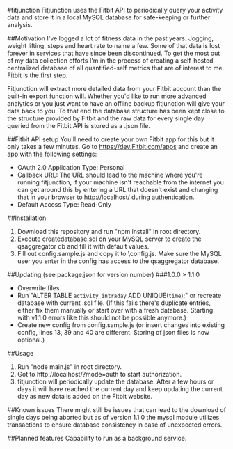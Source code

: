 #fitjunction
Fitjunction uses the Fitbit API to periodically query your activity data and store it in a local MySQL database for safe-keeping or further analysis.

##Motivation
I've logged a lot of fitness data in the past years. Jogging, weight lifting, steps and heart rate to name a few. Some of that data is lost forever in services that have since been discontinued. To get the most out of my data collection efforts I'm in the process of creating a self-hosted centralized database of all quantified-self metrics that are of interest to me. Fitbit is the first step.

Fitjunction will extract more detailed data from your Fitbit account than the built-in export function will. Whether you'd like to run more advanced analytics or you just want to have an offline backup fitjunction will give your data back to you. To that end the database structure has been kept close to the structure provided by Fitbit and the raw data for every single day queried from the Fitbit API is stored as a .json file.

##Fitbit API setup
You'll need to create your own Fitbit app for this but it only takes a few minutes. Go to https://dev.Fitbit.com/apps and create an app with the following settings:
  * OAuth 2.0 Application Type: Personal
  * Callback URL: The URL should lead to the machine where you're running fitjunction, if your machine isn't reachable from the internet you can get around this by entering a URL that doesn't exist and changing that in your browser to http://localhost/ during authentication.
  * Default Access Type: Read-Only

##Installation
1. Download this repository and run "npm install" in root directory.
1. Execute createdatabase.sql on your MySQL server to create the qsaggregator db and fill it with default values.
2. Fill out config.sample.js and copy it to <fitjunction-root-directory>\\config.js. Make sure the MySQL user you enter in the config has access to the qsaggregator database.

##Updating
(see package.json for version number)
###1.0.0 > 1.1.0
  * Overwrite files
  * Run "ALTER TABLE `activity_intraday` ADD UNIQUE(`time`);" or recreate database with current .sql file. (If this fails there's duplicate entries, either fix them manually or start over with a fresh database. Starting with v1.1.0 errors like this should not be possible anymore.)
  * Create new config from config.sample.js (or insert changes into existing config, lines 13, 39 and 40 are different. Storing of json files is now optional.)

##Usage
1. Run "node main.js" in root directory.
2. Got to http://localhost/?mode=auth to start authorization.
3. fitjunction will periodically update the database. After a few hours or days it will have reached the current day and keep updating the current day as new data is added on the Fitbit website.

##Known issues
There might still be issues that can lead to the download of single days being aborted but as of version 1.1.0 the mysql module utilizes transactions to ensure database consistency in case of unexpected errors.

##Planned features
Capability to run as a background service.
